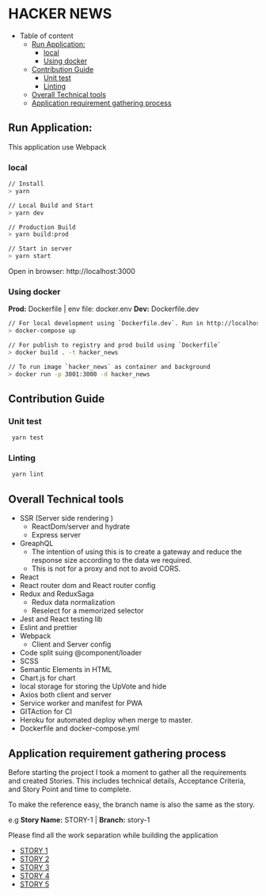 # HACKER NEWS

-   Table of content
    -   [Run Application:](#run-application-)
        -   [local](#local)
        -   [Using docker](#using-docker)
    -   [Contribution Guide](#contribution-guide)
        -   [Unit test](#unit-test)
        -   [Linting](#linting)
    -   [Overall Technical tools](#overall-technical-tools)
    -   [Application requirement gathering process](#application-requirement-gathering-process)

## Run Application:

This application use Webpack

### local

```bash
// Install
> yarn

// Local Build and Start
> yarn dev

// Production Build
> yarn build:prod

// Start in server
> yarn start
```

Open in browser: http://localhost:3000

### Using docker

**Prod:** Dockerfile | env file: docker.env
**Dev:** Dockerfile.dev

```bash
// For local development using `Dockerfile.dev`. Run in http://localhost:3002
> docker-compose up

// For publish to registry and prod build using `Dockerfile`
> docker build . -t hacker_news

// To run image `hacker_news` as container and background
> docker run -p 3001:3000 -d hacker_news

```

## Contribution Guide

### Unit test

```bash
 yarn test
```

### Linting

```bash
 yarn lint
```

## Overall Technical tools

-   SSR (Server side rendering )
    -   ReactDom/server and hydrate
    -   Express server
-   GreaphQL
    -   The intention of using this is to create a gateway and reduce the response size according to the data we required.
    -   This is not for a proxy and not to avoid CORS.
-   React
-   React router dom and React router config
-   Redux and ReduxSaga
    -   Redux data normalization
    -   Reselect for a memorized selector
-   Jest and React testing lib
-   Eslint and prettier
-   Webpack
    -   Client and Server config
-   Code split suing @component/loader
-   SCSS
-   Semantic Elements in HTML
-   Chart.js for chart
-   local storage for storing the UpVote and hide
-   Axios both client and server
-   Service worker and manifest for PWA
-   GITAction for CI
-   Heroku for automated deploy when merge to master.
-   Dockerfile and docker-compose.yml

## Application requirement gathering process

Before starting the project I took a moment to gather all the requirements and created Stories. This includes technical details, Acceptance Criteria, and Story Point and time to complete.

To make the reference easy, the branch name is also the same as the story.

e.g **Story Name:** STORY-1 |
**Branch:** story-1

Please find all the work separation while building the application

-   [STORY 1](stories/STORY-1.md)
-   [STORY 2](stories/STORY-2.md)
-   [STORY 3](stories/STORY-3.md)
-   [STORY 4](stories/STORY-4.md)
-   [STORY 5](stories/STORY-5.md)

